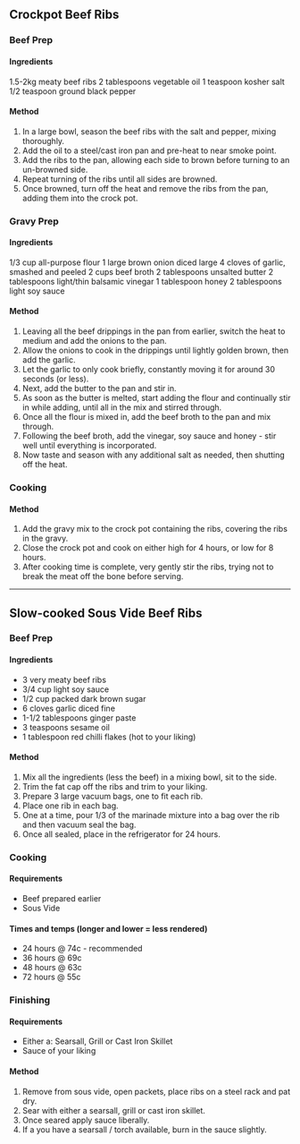 ## Crockpot Beef Ribs

### Beef Prep

#### Ingredients

1.5-2kg meaty beef ribs
2 tablespoons vegetable oil
1 teaspoon kosher salt
1/2 teaspoon ground black pepper

#### Method

1. In a large bowl, season the beef ribs with the salt and pepper, mixing thoroughly.
1. Add the oil to a steel/cast iron pan and pre-heat to near smoke point.
1. Add the ribs to the pan, allowing each side to brown before turning to an un-browned side.
1. Repeat turning of the ribs until all sides are browned.
1. Once browned, turn off the heat and remove the ribs from the pan, adding them into the crock pot.

### Gravy Prep

#### Ingredients

1/3 cup all-purpose flour
1 large brown onion diced large
4 cloves of garlic, smashed and peeled
2 cups beef broth
2 tablespoons unsalted butter
2 tablespoons light/thin balsamic vinegar
1 tablespoon honey
2 tablespoons light soy sauce

#### Method

1. Leaving all the beef drippings in the pan from earlier, switch the heat to medium and add the onions to the pan.
1. Allow the onions to cook in the drippings until lightly golden brown, then add the garlic.
1. Let the garlic to only cook briefly, constantly moving it for around 30 seconds (or less).
1. Next, add the butter to the pan and stir in.
1. As soon as the butter is melted, start adding the flour and continually stir in while adding, until all in the mix and stirred through.
1. Once all the flour is mixed in, add the beef broth to the pan and mix through.
1. Following the beef broth, add the vinegar, soy sauce and honey - stir well until everything is incorporated.
1. Now taste and season with any additional salt as needed, then shutting off the heat.

### Cooking

#### Method

1. Add the gravy mix to the crock pot containing the ribs, covering the ribs in the gravy.
1. Close the crock pot and cook on either high for 4 hours, or low for 8 hours.
1. After cooking time is complete, very gently stir the ribs, trying not to break the meat off the bone before serving.

---

## Slow-cooked Sous Vide Beef Ribs

### Beef Prep

#### Ingredients

* 3 very meaty beef ribs
* 3/4 cup light soy sauce
* 1/2 cup packed dark brown sugar
* 6 cloves garlic diced fine
* 1-1/2 tablespoons ginger paste
* 3 teaspoons sesame oil
* 1 tablespoon red chilli flakes (hot to your liking)

#### Method

1. Mix all the ingredients (less the beef) in a mixing bowl, sit to the side.
1. Trim the fat cap off the ribs and trim to your liking.
1. Prepare 3 large vacuum bags, one to fit each rib.
1. Place one rib in each bag.
1. One at a time, pour 1/3 of the marinade mixture into a bag over the rib and then vacuum seal the bag.
1. Once all sealed, place in the refrigerator for 24 hours.


### Cooking

#### Requirements

* Beef prepared earlier
* Sous Vide

#### Times and temps (longer and lower = less rendered)

* 24 hours @ 74c - recommended
* 36 hours @ 69c
* 48 hours @ 63c
* 72 hours @ 55c


### Finishing

#### Requirements

* Either a: Searsall, Grill or Cast Iron Skillet
* Sauce of your liking

#### Method

1. Remove from sous vide, open packets, place ribs on a steel rack and pat dry.
1. Sear with either a searsall, grill or cast iron skillet.
1. Once seared apply sauce liberally.
1. If a you have a searsall / torch available, burn in the sauce slightly.
